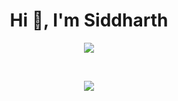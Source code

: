 <h1 align="center">Hi 👋, I'm Siddharth</h1>
<p align="center"><img src="https://github-readme-stats.vercel.app/api?username=Siddharth6780&show_icons=true&theme=radical"></p>
<br>
<p align="center"><img src="https://github-readme-stats.vercel.app/api/top-langs/?username=Siddharth6780&layout=compact"></p>
<!--
**Siddharth6780/Siddharth6780** is a ✨ _special_ ✨ repository because its `README.md` (this file) appears on your GitHub profile.

Here are some ideas to get you started:

- 🔭 I’m currently working on ...
- 🌱 I’m currently learning ...
- 👯 I’m looking to collaborate on ...
- 🤔 I’m looking for help with ...
- 💬 Ask me about ...
- 📫 How to reach me: ...
- 😄 Pronouns: ...
- ⚡ Fun fact: ...
-->
